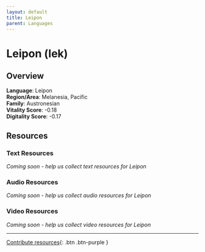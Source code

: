 ```yaml
---
layout: default
title: Leipon
parent: Languages
---
```


# Leipon (lek)

## Overview

**Language**: Leipon  
**Region/Area**: Melanesia, Pacific  
**Family**: Austronesian  
**Vitality Score**: -0.18  
**Digitality Score**: -0.17  

## Resources

### Text Resources
*Coming soon - help us collect text resources for Leipon*

### Audio Resources
*Coming soon - help us collect audio resources for Leipon*

### Video Resources
*Coming soon - help us collect video resources for Leipon*

---

[Contribute resources](https://fairtrain.github.io/){: .btn .btn-purple }
